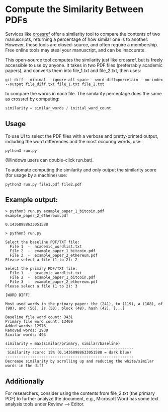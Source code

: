 # Compute the Similarity Between PDFs
Services like [crossref](https://www.crossref.org/services/similarity-check/) offer a similarity tool to compare the contents of two manuscripts, returning a percentage of how similar one is to another. However, these tools are closed-source, and often require a membership. Free online tools may steal your manuscript, and can be inaccurate.

This open-source tool computes the similarity just like crossref, but is freely accessible to use by anyone. It takes in two PDF files (preferrably academic papers), and converts them into file_1.txt and file_2.txt, then uses:

```console
git diff --minimal --ignore-all-space --word-diff=porcelain --no-index --output file_diff.txt file_1.txt file_2.txt
```

to compare the words in each file. The similarity percentage does the same as crossref by computing:

```python
similarity = similar_words / initial_word_count
```

## Usage
To use UI to select the PDF files with a verbose and pretty-printed output, including the word differences and the most occuring words, use:
```console
python3 run.py
```
(Windows users can double-click run.bat).

To automate computing the similarity and only output the similarity score (for usage by a machine) use:
```console
python3 run.py file1.pdf file2.pdf
```

## Example output:
```
> python3 run.py example_paper_1_bitcoin.pdf example_paper_2_ethereum.pdf

0.14368988633051588

> python3 run.py

Select the baseline PDF/TXT file:
  File 1  -  academic_wordlist.txt
  File 2  -  example_paper_1_bitcoin.pdf
  File 3  -  example_paper_2_ethereum.pdf
Please select a file (1 to 2): 2

Select the primary PDF/TXT file:
  File 1  -  academic_wordlist.txt
  File 2  -  example_paper_1_bitcoin.pdf
  File 3  -  example_paper_2_ethereum.pdf
Please select a file (1 to 2): 3

[WORD DIFF]

Most used words in the primary paper: the (241), to (119), a (108), of (90), and (56), is (50), block (48), hash (42), [...]

Baseline file word count: 3431
Primary file word count: 13469
Added words: 12976
Removed words: 2938
Similar words: 493

similarity = max(similar/primary, similar/baseline)
---------------------------------------------------------
 Similarity score: 15% (0.14368988633051588 = dark blue) 
---------------------------------------------------------
Decrease similarity by scrolling up and reducing the white/similar words in the diff

```

## Additionally
For researchers, consider using the contents from file_2.txt (the primary PDF) to further analyze the document, e.g., Microsoft Word has some text analysis tools under Review --> Editor.
